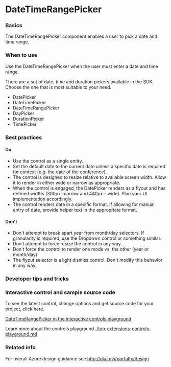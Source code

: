 ﻿# DateTimeRangePicker

 
<a name="basics"></a>
### Basics
The DateTimeRangePicker component enables a user to pick a date and time range.



<!-- TODO get an IMAGE to embed here -->

<!-- TODO get an SAMPLE CODE to embed here -->

 
<a name="when-to-use"></a>
### When to use
Use the DateTimeRangePicker when the user must enter a date and time range.

There are a set of date, time and duration pickers available in the SDK.  Choose the one that is most suitable to your need.
* DatePicker
* DateTimePicker
* DateTimeRangePicker
* DayPicker
* DurationPicker
* TimePicker



 
<a name="best-practices"></a>
### Best practices


<a name="best-practices-do"></a>
#### Do

* Use the control as a single entity.
* Set the default date to the current date unless a specific date is required for context (e.g. the date of the conference).
* The control is designed to resize relative to available screen width. Allow it to render in either wide or narrow as appropriate.
* When the control is engaged, the DatePicker renders as a flyout and has defined widths (300px -narrow and 440px – wide). Plan your UI implementation accordingly.
* The control renders date in a specific format. If allowing for manual entry of date, provide helper text in the appropriate format.

<a name="best-practices-don-t"></a>
#### Don&#39;t

* Don't attempt to break apart year from month/day selectors. If granularity is required, use the Dropdown control or something similar.
* Don't attempt to force resize the control in any way.
* Don't force the control to render one mode vs. the other (year or month/day)
* The flyout selector is a light dismiss control. Don't modify this behavior in any way.



 
<a name="developer-tips-and-tricks"></a>
### Developer tips and tricks



<a name="interactive-control-and-sample-source-code"></a>
### Interactive control and sample source code
To see the latest control, change options and get source code for your project, click here.

<a href="https://ms.portal.azure.com/?Microsoft_Azure_Playground=true#blade/Microsoft_Azure_Playground/ControlsIndexBlade/DateTimeRangePickerPlayground" target="_blank">DateTimeRangePicker in the interactive controls playground</a>

Learn more about the controls playground [./top-extensions-controls-playground.md](./top-extensions-controls-playground.md)


 
<a name="related-info"></a>
### Related info

For overall Azure design guidance see http://aka.ms/portalfx/design


